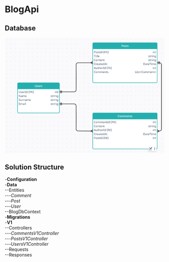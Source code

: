 # BlogApi

## Database
![](/BlogDb.png)

## Solution Structure
-**Configuration**  
-**Data**  
--Entities  
---*Comment*  
---*Post*  
---*User*  
--BlogDbContext  
-**Migrations**  
-**V1**  
--Controllers  
---*CommentsV1Controller*  
---*PostsV1Controller*  
---*UsersV1Controller*  
--Requests  
--Responses  

